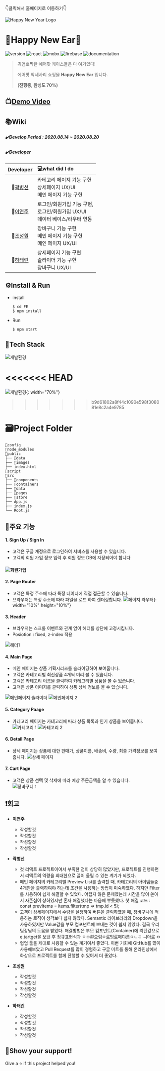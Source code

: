 👇클릭해서 홈페이지로 이동하기👇

![Happy New Year Logo](./public/images/HappyNewEar.JPG)

# 🦄Happy New Ear🦄

![version](<https://img.shields.io/badge/version-0.1.0-red>)   ![react](<https://img.shields.io/badge/react-16.13.1-yellow>)   ![mobx](<https://img.shields.io/badge/mobx-5.15.5-blueviolet>)  ![firebase](<https://img.shields.io/badge/firebase-7.18.0-brightgreen>)   ![documentation](<https://img.shields.io/badge/documentation-yes-ff69b4>)

> 귀염뽀짝한 에어팟 케이스들은 다 여기있다!
>
> 에어팟 악세사리 쇼핑몰 **Happy New Ear** 입니다.
>
> **(진행중, 완성도 70%)**



## 📺[Demo Video](https://www.youtube.com/watch?v=YOCiTByHRqs) 



## 📚Wiki

##### ✔️Develop Period : 2020.08.14 ~ 2020.08.20

##### ✔️Developer

|               Developer                | 💻what did I do                                               |
| :------------------------------------: | :----------------------------------------------------------- |
| 🙂[곽병선](https://github.com/kwak-bs)  | 카테고리 페이지 기능 구현<br />상세페이지 UX/UI<br />메인 페이지 기능 구현 |
| 🙂[이연주](https://github.com/Joylish)  | 로그인/회원가입 기능 구현,<br />로그인/회원가입 UX/UI<br />데이터 베이스/라우터 연동 |
|  🙂[조성원](https://github.com/JSWww>)  | 장바구니 기능 구현<br />메인 페이지 기능 구현<br />메인 페이지 UX/UI |
| 🙂[하태린](https://github.com/hataerin) | 상세페이지 기능 구현<br />슬라이더 기능 구현<br />장바구니 UX/UI |





## ⚙️Install & Run

- install

  ```Shell
  $ cd FE
  $ npm install
  ```

- Run

  ```shell
  $ npm start
  ```



## 🔨Tech Stack

![개발환경](./public/images/library.JPG) 


<<<<<<< HEAD
=======
![개발환경](./public/images/library.JPG){: width="70%"} 
>>>>>>> b9d61802a8f44c1090e598f308081e8c2a4e9785

# 🗃️Project Folder

```
📁config
📁node_modules
📁public
├── 📁data
├── 📁images
├── index.html
📁script
📁src
├── 📁components
├── 📁containers
├── 📁data
├── 📁pages
├── 📁store
├── App.js
├── index.js
└── Root.js
```



## 📌주요 기능

#### **1. Sign Up / Sign In**   

- 고객은 구글 계정으로 로그인하여 서비스를 사용할 수 있습니다.
- 고객의 회원 가입 정보 입력 후 회원 정보 DB에 저장되어야 합니다

#### ![회원가입](https://user-images.githubusercontent.com/51367622/90961683-a2e85400-e4e5-11ea-9301-27176503b4d7.PNG)

#### **2. Page Router**

- 고객은 특정 주소에 따라 특정 데이터에 직접 접근할 수 있습니다.
- 브라우저는 특정 주소에 따라 파일을 로드 하여 렌더링합니다. 
  ![페이지 라우터](https://user-images.githubusercontent.com/51367622/90961679-a1b72700-e4e5-11ea-950e-559970d26c36.PNG){: width="10%" height="10%"}

#### **3. Header**

- 브라우저는 스크롤 이벤트와 관계 없이 헤더를 상단에 고정시킵니다. 
- Posiotion : fixed, z-index 적용

![헤더1](https://user-images.githubusercontent.com/51367622/90961680-a1b72700-e4e5-11ea-949c-02d251e366f9.PNG)

#### **4. Main Page**

- 메인 페이지는 상품 기획시리즈를 슬라이딩하여 보여줍니다.
- 고객은 카테고리별 최신상품 4개씩 미리 볼 수 있습니다. 
- 고객은 카테고리 이름을 클릭하여 카테고리별 상품을 볼 수 있습니다.
- 고객은 상품 이미지를 클릭하여 상품 상세 정보를 볼 수 있습니다. 

![메인페이지 슬라이더](https://user-images.githubusercontent.com/51367622/90961688-a4b21780-e4e5-11ea-9ae7-15622611a386.PNG)
![메인페이지 2](https://user-images.githubusercontent.com/51367622/90961685-a380ea80-e4e5-11ea-882a-7ec349826a17.PNG)

#### **5. Category Paage**

- 카테고리 페이지는 카테고리에 따라 상품 목록과 인기 상품을 보여줍니다.
![카테고리 1](https://user-images.githubusercontent.com/51367622/90961697-a7ad0800-e4e5-11ea-83dd-219994f90adc.PNG)
![카테고리 2](https://user-images.githubusercontent.com/51367622/90961677-9fed6380-e4e5-11ea-9edf-b8cd3e1a2193.PNG)

#### **6. Detail Page**

- 상세 페이지는 상품에 대한 판매가, 상품이름, 배송비, 수량, 최종 가격정보를 보여줍니다. 
![상세 페이지](https://user-images.githubusercontent.com/51367622/90961693-a54aae00-e4e5-11ea-8fce-c0eb20ab8b6c.PNG)

#### **7. Cart Page**

- 고객은 상품 선택 및 삭제에 따라 예상 주문금액을 알 수 있습니다.  
![장바구니 1](https://user-images.githubusercontent.com/51367622/90961694-a5e34480-e4e5-11ea-856d-9f584440b940.PNG)



## ❗️회고

- **이연주** 

  - 작성할것
  * 작성할것 
  + 작성할것 
  - 작성할것 

- **곽병선**  
  - 첫 리액트 프로젝트이여서 부족한 점이 상당히 많았지만, 프로젝트를 진행하면서 리액트의 역량을 최대한으로 끌어 올릴 수 있는 계기가 되었다.
  * 메인 페이지의 카테고리별 Preview List를 출력할 때, 카테고리의 아이템들중 4개만을 출력하여야 하는데 조건을 사용하는 방법이 미숙하였다. 하지만 Filter를 사용하여 쉽게 해결할 수 있었다. 어렵지 않은 문제였는데 시간을 많이 쏟아서 자존심이 상하였지만 혼자 해결했다는 마음에 뿌듯했다. 첫 해결 코드 : const prevItems = items.filter(tmp => tmp.id < 5); 
  + 고객이 상세페이지에서 수량을 설정하여 버튼을 클릭하였을 때, 장바구니에 적용하는 로직이 생각보다 쉽지 않았다. Semantic 라이브러리의 Dropdown을 사용하였지만 Value값을 부모 컴포넌트에 보내는 것이 쉽지 않았다. 결국 우리 팀장님의 도움을 받았다. 해결방법은 부모 컴포넌트(Container)에 리턴값으로 e.tartget을 보낸 후 정규표현식과 ㅇㅁ릔으림ㅇ르밍르매댜름ㅇㄴㄹ ㅢ아르 ㅁ 
  - 협업 툴을 제대로 사용할 수 있는 계기여서 좋았다. 이번 기회에 GitHub를 많이 사용해보았고 Pull Request를 많이 경험하고 구글 미트를 통해 온라인상에서 화상으로 프로젝트를 함께 진행할 수 있어서 더 좋았다. 

- **조성원** 
  - 작성할것
  * 작성할것
  + 작성할것
  - 작성할것

- **하태린** 
  - 작성할것
  * 작성할것
  + 작성할것
  - 작성할것



## 💪Show your support!

Give a ⭐️ if this project helped you!